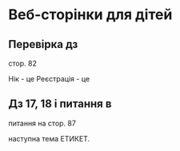 # Веб-сторінки для дітей

## Перевірка дз
стор. 82

Нік - це
Реєстрація - це

## Дз 17, 18 і питання в
питання на стор. 87

наступна тема ЕТИКЕТ.